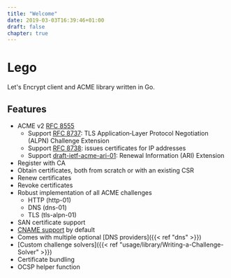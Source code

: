 ```yaml
---
title: "Welcome"
date: 2019-03-03T16:39:46+01:00
draft: false
chapter: true
---
```


# Lego

Let's Encrypt client and ACME library written in Go.

## Features

- ACME v2 [RFC 8555](https://www.rfc-editor.org/rfc/rfc8555.html)
  - Support [RFC 8737](https://www.rfc-editor.org/rfc/rfc8737.html): TLS Application‑Layer Protocol Negotiation (ALPN) Challenge Extension
  - Support [RFC 8738](https://www.rfc-editor.org/rfc/rfc8738.html): issues certificates for IP addresses
  - Support [draft-ietf-acme-ari-01](https://datatracker.ietf.org/doc/draft-ietf-acme-ari/): Renewal Information (ARI) Extension
- Register with CA
- Obtain certificates, both from scratch or with an existing CSR
- Renew certificates
- Revoke certificates
- Robust implementation of all ACME challenges
  - HTTP (http-01)
  - DNS (dns-01)
  - TLS (tls-alpn-01)
- SAN certificate support
- [CNAME support](https://letsencrypt.org/2019/10/09/onboarding-your-customers-with-lets-encrypt-and-acme.html) by default
- Comes with multiple optional [DNS providers]({{< ref "dns" >}})
- [Custom challenge solvers]({{< ref "usage/library/Writing-a-Challenge-Solver" >}})
- Certificate bundling
- OCSP helper function
